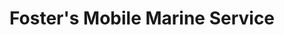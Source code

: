 ---
title: "Foster's Mobile Marine Service"
url: /grantsboro/fosters-mobile-marine-service/
shop: Boot
---